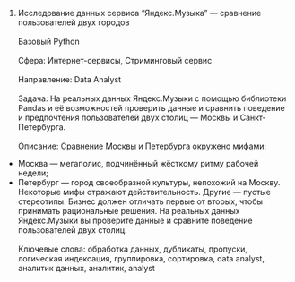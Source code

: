 1. Исследование данных сервиса “Яндекс.Музыка” — сравнение пользователей двух городов	
<br>Базовый Python	
<br>Сфера: Интернет-сервисы, Стриминговый сервис	
<br>Направление: Data Analyst	
<br>Задача: На реальных данных Яндекс.Музыки c помощью библиотеки Pandas и её возможностей проверить данные и сравнить поведение и предпочтения пользователей двух столиц — Москвы и Санкт-Петербурга.	
<br>Описание: Сравнение Москвы и Петербурга окружено мифами:
- Москва — мегаполис, подчинённый жёсткому ритму рабочей недели;
- Петербург — город своеобразной культуры, непохожий на Москву.
<br>Некоторые мифы отражают действительность. Другие — пустые стереотипы. Бизнес должен отличать первые от вторых, чтобы принимать рациональные решения. На реальных данных Яндекс.Музыки вы проверите данные и сравните поведение пользователей двух столиц.	
<br>Ключевые слова: обработка данных, дубликаты, пропуски, логическая индексация, группировка, сортировка,	data analyst, аналитик данных, аналитик, analyst

